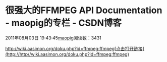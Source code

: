 # 很强大的FFMPEG API Documentation - maopig的专栏 - CSDN博客
2011年08月03日 19:43:45[maopig](https://me.csdn.net/maopig)阅读数：3431
                
http://wiki.aasimon.org/doku.php?id=ffmpeg:ffmpeg[点击打开链接](http://http//wiki.aasimon.org/doku.php?id=ffmpeg:ffmpeg)
